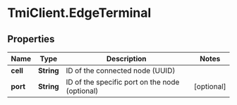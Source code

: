 # TmiClient.EdgeTerminal

## Properties
Name | Type | Description | Notes
------------ | ------------- | ------------- | -------------
**cell** | **String** | ID of the connected node (UUID) | 
**port** | **String** | ID of the specific port on the node (optional) | [optional] 
